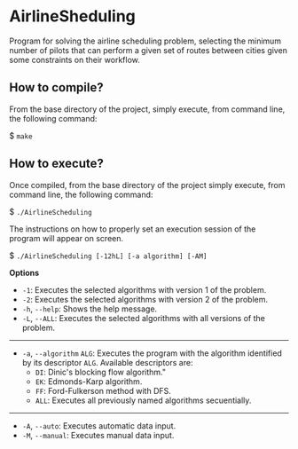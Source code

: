 # AirlineSheduling
Program for solving the airline scheduling problem, selecting the minimum number of pilots that can perform a given set of routes between cities given some constraints on their workflow.

## How to compile?
From the base directory of the project, simply execute, from command line, the following command:

$ `make`

## How to execute?
Once compiled, from the base directory of the project simply execute, from command line, the following command:

$ `./AirlineScheduling`

The instructions on how to properly set an execution session of the program will appear on screen.

$ `./AirlineScheduling [-12hL] [-a algorithm] [-AM]`

**Options**
- `-1`: Executes the selected algorithms with version 1 of the problem.
- `-2`: Executes the selected algorithms with version 2 of the problem.
- `-h`, `--help`: Shows the help message.
- `-L`, `--ALL`: Executes the selected algorithms with all versions of the problem.
---
- `-a`, `--algorithm` `ALG`: Executes the program with the algorithm identified by its descriptor `ALG`. Available descriptors are:
    - `DI`: Dinic's blocking flow algorithm."
    - `EK`: Edmonds-Karp algorithm.
    - `FF`: Ford-Fulkerson method with DFS.
    - `ALL`: Executes all previously named algorithms secuentially.
---
- `-A`, `--auto`: Executes automatic data input.
- `-M`, `--manual`: Executes manual data input.
